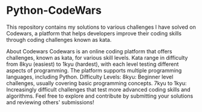 # Python-CodeWars

This repository contains my solutions to various challenges I have solved on Codewars, a platform that helps developers improve their coding skills through coding challenges known as kata.

About Codewars
Codewars is an online coding platform that offers challenges, known as kata, for various skill levels.
Kata range in difficulty from 8kyu (easiest) to 1kyu (hardest), with each level testing different aspects of programming.
The platform supports multiple programming languages, including Python.
Difficulty Levels:
8kyu: Beginner level challenges, usually covering basic programming concepts.
7kyu to 1kyu: Increasingly difficult challenges that test more advanced coding skills and algorithms.
Feel free to explore and contribute by submitting your solutions and reviewing others' submissions!
